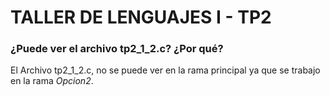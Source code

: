 # TALLER DE LENGUAJES I - TP2
### ¿Puede ver el archivo tp2_1_2.c? ¿Por qué?
El Archivo tp2_1_2.c, no se puede ver en la rama principal ya que se trabajo en la rama *Opcion2*. 